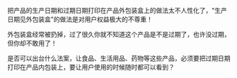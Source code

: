 <!---
markmeta_author: wongoo
markmeta_date: 2011-02-22 01:57:17
excerpt: 产品过期日期应该打印在内包装盒上
slug: product_usage_deadline_should_printed_on_packages
markmeta_title: 产品过期日期应该打印在内包装盒上
wordpress_id: 72
markmeta_categories: Inspiration
-->

把产品的生产日期和过期日期打印在产品外包装盒上的做法太不人性化了，"生产日期见外包装盒"的做法是对用户权益极大的不尊重！

外包装盒经常被扔掉，过了很久你就不知道这个产品是不是过期了，也许没过期，但你却不敢用了！

是否可以出台什么法案，让食品、生活用品、药物等这些产品，必须要把过期日期打印在产品内包装上，要让用户使用的时候随时都可以看到？
